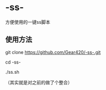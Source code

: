 # -ss-
方便使用的一键ss脚本

## 使用方法

git clone https://github.com/Gear420/-ss-.git

cd -ss-

./ss.sh

（其实就是对之前的做了个整合）

